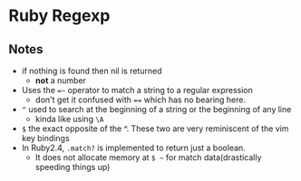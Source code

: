 # Ruby Regexp

## Notes

* if nothing is found then nil is returned
  * __not__ a number
* Uses the `=~` operator to match a string to a regular expression
  * don't get it confused with `==` which has no bearing here.
* `^` used to search at the beginning of a string or the beginning of any line
  * kinda like using `\A`
* `$` the exact opposite of the ^. These two are very reminiscent of the vim key bindings 
* In Ruby2.4, `.match?` is implemented to return just a boolean.
  * It does not allocate memory at `$ ~` for match data(drastically speeding things up)